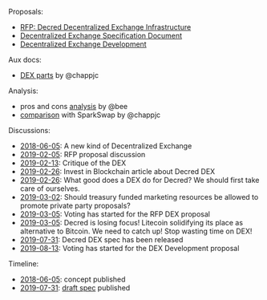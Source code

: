 Proposals:

* [RFP: Decred Decentralized Exchange Infrastructure](https://proposals.decred.org/proposals/5431da8ff4eda8cdbf8f4f2e08566ffa573464b97ef6d6bae78e749f27800d3a)
* [Decentralized Exchange Specification Document](https://proposals.decred.org/proposals/a4f2a91c8589b2e5a955798d6c0f4f77f2eec13b62063c5f4102c21913dcaf32)
* [Decentralized Exchange Development](https://proposals.decred.org/proposals/417607aaedff2942ff3701cdb4eff76637eca4ed7f7ba816e5c0bd2e971602e1)

Aux docs:

* [DEX parts](https://gist.github.com/chappjc/20e33c864e81dc64ba8b1e626dedfd1f) by @chappjc

Analysis:

* pros and cons [analysis](analysis-bee.md) by @bee
* [comparison](https://proposals.decred.org/proposals/417607aaedff2942ff3701cdb4eff76637eca4ed7f7ba816e5c0bd2e971602e1/comments/4) with SparkSwap by @chappjc

Discussions:

* [2018-06-05](https://www.reddit.com/r/decred/comments/8orxdf/a_new_kind_of_decentralized_exchange_dex/): A new kind of Decentralized Exchange
* [2019-02-05](https://www.reddit.com/r/decred/comments/ancxgx/rfp_decred_decentralized_exchange_infrastructure/): RFP proposal discussion
* [2019-02-13](https://www.reddit.com/r/decred/comments/aq7um6/critique_of_the_dex/): Critique of the DEX
* [2019-02-26](https://www.reddit.com/r/decred/comments/auzwfp/article_on_the_dex_proposal_is_decred_going_to/): Invest in Blockchain article about Decred DEX
* [2019-02-26](https://www.reddit.com/r/decred/comments/av3qy6/what_good_does_a_dex_do_for_decred_we_should/): What good does a DEX do for Decred? We should first take care of ourselves.
* [2019-03-02](https://www.reddit.com/r/DCR/comments/awbtbr/should_treasury_funded_marketing_resources_be/): Should treasury funded marketing resources be allowed to promote private party proposals?
* [2019-03-05](https://www.reddit.com/r/decred/comments/axmqau/voting_has_started_for_the_rfp_decred/): Voting has started for the RFP DEX proposal
* [2019-03-05](https://www.reddit.com/r/decred/comments/axnagz/decred_is_losing_focus_litecoin_solidifying_its/): Decred is losing focus! Litecoin solidifying its place as alternative to Bitcoin. We need to catch up! Stop wasting time on DEX!
* [2019-07-31](https://www.reddit.com/r/decred/comments/ckfab5/the_decred_dex_spec_has_been_released/): Decred DEX spec has been released
* [2019-08-13](https://www.reddit.com/r/decred/comments/cplab4/voting_has_started_for_the_decentralized_exchange/): Voting has started for the DEX Development proposal

Timeline:

* [2018-06-05](https://blog.decred.org/2018/06/05/A-New-Kind-of-DEX/): concept published
* [2019-07-31](https://twitter.com/decredproject/status/1156652694502817793): [draft spec](https://github.com/decred/dcrdex) published
